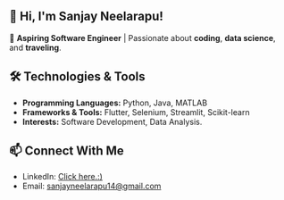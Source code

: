 ## 👋 Hi, I'm Sanjay Neelarapu!

🚀 **Aspiring Software Engineer** | Passionate about **coding**, **data science**, and **traveling**.

## 🛠️ Technologies & Tools
- **Programming Languages:** Python, Java, MATLAB
- **Frameworks & Tools:** Flutter, Selenium, Streamlit, Scikit-learn
- **Interests:** Software Development, Data Analysis.


## 📫 Connect With Me
- LinkedIn: [Click here.:)](https://www.linkedin.com/in/sanjay-neelarapu/)
- Email: sanjayneelarapu14@gmail.com


<!--
**SanjayNeelarapu/SanjayNeelarapu** is a ✨ _special_ ✨ repository because its `README.md` (this file) appears on your GitHub profile.

Here are some ideas to get you started:

- 🔭 I’m currently working on ...
- 🌱 I’m currently learning ...
- 👯 I’m looking to collaborate on ...
- 🤔 I’m looking for help with ...
- 💬 Ask me about ...
- 📫 How to reach me: ...
- 😄 Pronouns: ...
- ⚡ Fun fact: ...
-->

